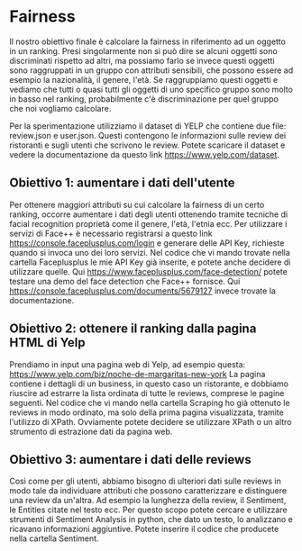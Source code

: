 # Fairness

Il nostro obiettivo finale è calcolare la fairness in riferimento ad un oggetto in un ranking. Presi singolarmente non si può dire se alcuni oggetti sono discriminati rispetto ad altri, ma possiamo farlo se invece questi oggetti sono raggruppati in un gruppo con attributi sensibili, che possono essere ad esempio la nazionalità, il genere, l'età.
Se raggruppiamo questi oggetti e vediamo che tutti o quasi tutti gli oggetti di uno specifico gruppo sono molto in basso nel ranking, probabilmente c'è discriminazione per quel gruppo che noi vogliamo calcolare.

Per la sperimentazione utilizziamo il dataset di YELP che contiene due file: review.json e user.json. Questi contengono le informazioni sulle review dei ristoranti e sugli utenti che scrivono le review.
Potete scaricare il dataset e vedere la documentazione da questo link https://www.yelp.com/dataset.

## Obiettivo 1: aumentare i dati dell'utente

Per ottenere maggiori attributi su cui calcolare la fairness di un certo ranking, occorre aumentare i dati degli utenti ottenendo tramite tecniche di facial recognition proprietà come il genere, l'età, l'etnia ecc.
Per utilizzare i servizi di Face++ è necessario registrarsi a questo link https://console.faceplusplus.com/login e generare delle API Key, richieste quando si invoca uno dei loro servizi. Nel codice che vi mando trovate nella cartella Faceplusplus le mie API Key già inserite, e potete anche decidere di utilizzare quelle.
Qui https://www.faceplusplus.com/face-detection/ potete testare una demo del face detection che Face++ fornisce.
Qui https://console.faceplusplus.com/documents/5679127 invece trovate la documentazione.

## Obiettivo 2: ottenere il ranking dalla pagina HTML di Yelp

Prendiamo in input una pagina web di Yelp, ad esempio questa: https://www.yelp.com/biz/noche-de-margaritas-new-york
La pagina contiene i dettagli di un business, in questo caso un ristorante, e dobbiamo riuscire ad estrarre la lista ordinata di tutte le reviews, comprese le pagine seguenti. Nel codice che vi mando nella cartella Scraping ho già ottenuto le reviews in modo ordinato, ma solo della prima pagina visualizzata, tramite l'utilizzo di XPath. Ovviamente potete decidere se utilizzare XPath o un altro strumento di estrazione dati da pagina web.

## Obiettivo 3: aumentare i dati delle reviews

Così come per gli utenti, abbiamo bisogno di ulteriori dati sulle reviews in modo tale da individuare attributi che possono caratterizzare e distinguere una review da un'altra. Ad esempio la lunghezza della review, il Sentiment, le Entities citate nel testo ecc. Per questo scopo potete cercare e utilizzare strumenti di Sentiment Analysis in python, che dato un testo, lo analizzano e ricavano informazioni aggiuntive. Potete inserire il codice che producete nella cartella Sentiment. 

